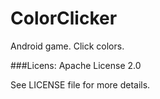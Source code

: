 # ColorClicker
Android game. Click colors.

###Licens:
Apache License 2.0 

See LICENSE file for more details.
